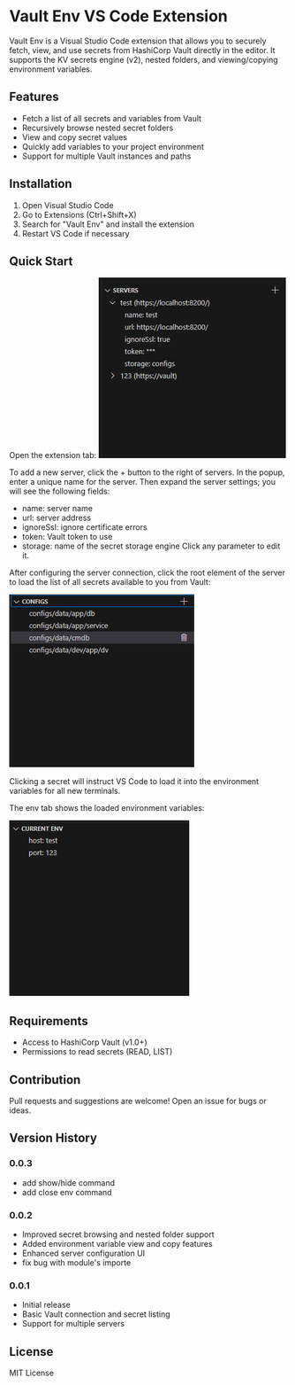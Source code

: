 # Vault Env VS Code Extension

Vault Env is a Visual Studio Code extension that allows you to securely fetch, view, and use secrets from HashiCorp Vault directly in the editor. It supports the KV secrets engine (v2), nested folders, and viewing/copying environment variables.

## Features
- Fetch a list of all secrets and variables from Vault
- Recursively browse nested secret folders
- View and copy secret values
- Quickly add variables to your project environment
- Support for multiple Vault instances and paths

## Installation
1. Open Visual Studio Code
2. Go to Extensions (Ctrl+Shift+X)
3. Search for "Vault Env" and install the extension
4. Restart VS Code if necessary

## Quick Start
Open the extension tab:
![servers list](images/servers.png)

To add a new server, click the + button to the right of servers.
In the popup, enter a unique name for the server.
Then expand the server settings; you will see the following fields:
- name: server name
- url: server address
- ignoreSsl: ignore certificate errors
- token: Vault token to use
- storage: name of the secret storage engine
Click any parameter to edit it.

After configuring the server connection, click the root element of the server to load the list of all secrets available to you from Vault:

![available configs list](images/configs.png)

Clicking a secret will instruct VS Code to load it into the environment variables for all new terminals.

The env tab shows the loaded environment variables:

![environment variables list](images/env.png)

## Requirements
- Access to HashiCorp Vault (v1.0+)
- Permissions to read secrets (READ, LIST)

## Contribution
Pull requests and suggestions are welcome! Open an issue for bugs or ideas.

## Version History

### 0.0.3
- add show/hide command
- add close env command

### 0.0.2
- Improved secret browsing and nested folder support
- Added environment variable view and copy features
- Enhanced server configuration UI
- fix bug with module's importe

### 0.0.1
- Initial release
- Basic Vault connection and secret listing
- Support for multiple servers

## License
MIT License


